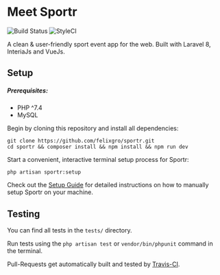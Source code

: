 # Meet Sportr

![Build Status](https://img.shields.io/travis/com/felixgro/sportr/master?style=flat-square) ![StyleCI](https://github.styleci.io/repos/329913094/shield?branch=master)

A clean & user-friendly sport event app for the web.
Built with Laravel 8, InteriaJs and VueJs.

## Setup
##### Prerequisites:
- PHP ^7.4
- MySQL

Begin by cloning this repository and install all dependencies:
```
git clone https://github.com/felixgro/sportr.git
cd sportr && composer install && npm install && npm run dev
```

Start a convenient, interactive terminal setup process for Sportr:
```
php artisan sportr:setup
```

Check out the [Setup Guide](_docs/SetupGuide.md) for detailed instructions on how to manually setup Sportr on your machine.

## Testing
You can find all tests in the `tests/` directory.

Run tests using the `php artisan test` or `vendor/bin/phpunit` command in the terminal.

Pull-Requests get automatically built and tested by [Travis-CI](https://www.travis-ci.com).